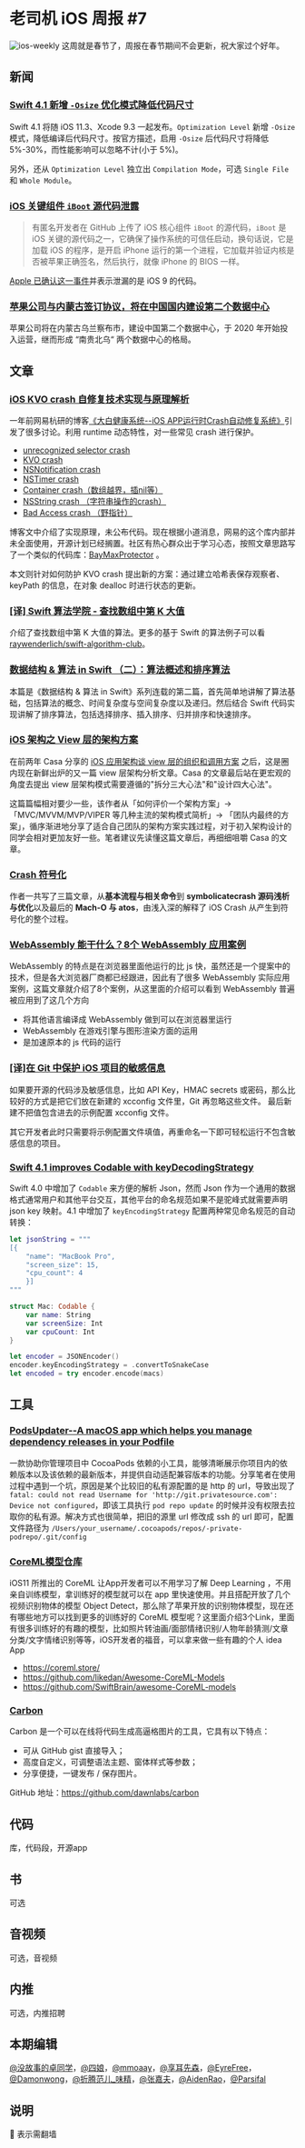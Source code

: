 # 老司机 iOS 周报 #7

![ios-weekly](../assets/ios-weekly.png)
这周就是春节了，周报在春节期间不会更新，祝大家过个好年。

## 新闻

### [Swift 4.1 新增 `-Osize` 优化模式降低代码尺寸](https://swift.org/blog/osize/)

Swift 4.1 将随 iOS 11.3、Xcode 9.3 一起发布。`Optimization Level` 新增 `-Osize` 模式，降低编译后代码尺寸。按官方描述，启用 `-Osize` 后代码尺寸将降低 5%-30%，而性能影响可以忽略不计(小于 5%)。

另外，还从 `Optimization Level`  独立出 `Compilation Mode`，可选 `Single File` 和  `Whole Module`。

### [iOS 关键组件 `iBoot` 源代码泄露](https://mp.weixin.qq.com/s/QsQ49LkK_suB30O2AQWh9Q)

> 有匿名开发者在 GitHub 上传了 iOS 核心组件 `iBoot` 的源代码，`iBoot` 是 iOS 关键的源代码之一，它确保了操作系统的可信任启动，换句话说，它是加载 iOS 的程序，是开启 iPhone 运行的第一个进程，它加载并验证内核是否被苹果正确签名，然后执行，就像 iPhone 的 BIOS 一样。

[Apple 已确认这一事件](https://www.cnet.com/news/apple-calls-leaked-iphone-source-code-outdated/)并表示泄漏的是 iOS 9 的代码。

### [苹果公司与内蒙古签订协议，将在中国国内建设第二个数据中心](https://readhub.me/topic/1XVjDPeuSXk)

苹果公司将在内蒙古乌兰察布市，建设中国第二个数据中心，于 2020 年开始投入运营，继而形成 “南贵北乌“ 两个数据中心的格局。

## 文章

### [iOS KVO crash 自修复技术实现与原理解析](https://zhuanlan.zhihu.com/p/33662572)

一年前网易杭研的博客[《大白健康系统--iOS APP运行时Crash自动修复系统》](https://neyoufan.github.io/2017/01/13/ios/BayMax_HTSafetyGuard/)引发了很多讨论。利用 runtime 动态特性，对一些常见 crash 进行保护。

- [unrecognized selector crash](https://neyoufan.github.io/2017/01/13/ios/BayMax_HTSafetyGuard/#unrecognized%20selector)
- [KVO crash](https://neyoufan.github.io/2017/01/13/ios/BayMax_HTSafetyGuard/#kvo)
- [NSNotification crash](https://neyoufan.github.io/2017/01/13/ios/BayMax_HTSafetyGuard/#notification)
- [NSTimer crash](https://neyoufan.github.io/2017/01/13/ios/BayMax_HTSafetyGuard/#NSTimer)
- [Container crash（数组越界，插nil等）](https://neyoufan.github.io/2017/01/13/ios/BayMax_HTSafetyGuard/#container)
- [NSString crash （字符串操作的crash）](https://neyoufan.github.io/2017/01/13/ios/BayMax_HTSafetyGuard/#NSString)
- [Bad Access crash （野指针）](https://neyoufan.github.io/2017/01/13/ios/BayMax_HTSafetyGuard/#badaccess)

博客文中介绍了实现原理，未公布代码。现在根据小道消息，网易的这个库内部并未全面使用，开源计划已经搁置。社区有热心群众出于学习心态，按照文章思路写了一个类似的代码库：[BayMaxProtector](https://github.com/sunday1990/BayMaxProtector) 。

本文则针对如何防护 KVO crash 提出新的方案：通过建立哈希表保存观察者、keyPath 的信息，在对象 dealloc 时进行状态的更新。

### [[译] Swift 算法学院 - 查找数组中第 K 大值](https://juejin.im/post/5a732b4b5188257a5d2b0161)

介绍了查找数组中第 K 大值的算法。更多的基于 Swift 的算法例子可以看 [raywenderlich/swift-algorithm-club](https://github.com/raywenderlich/swift-algorithm-club)。

### [数据结构 & 算法 in Swift （二）：算法概述和排序算法](https://juejin.im/post/5a7b4101f265da4e7071b097)

本篇是《数据结构 & 算法 in Swift》系列连载的第二篇，首先简单地讲解了算法基础，包括算法的概念、时间复杂度与空间复杂度以及递归。然后结合 Swift 代码实现讲解了排序算法，包括选择排序、插入排序、归并排序和快速排序。

### [iOS 架构之 View 层的架构方案](https://mp.weixin.qq.com/s/t_IBkCClPBZFBPmtZT0WsQ)

在前两年 Casa 分享的 [iOS 应用架构谈 view 层的组织和调用方案](https://casatwy.com/iosying-yong-jia-gou-tan-viewceng-de-zu-zhi-he-diao-yong-fang-an.html) 之后，这是圈内现在新鲜出炉的又一篇 view 层架构分析文章。Casa 的文章最后站在更宏观的角度去提出 view 层架构模式需要遵循的"拆分三大心法"和"设计四大心法"。

这篇篇幅相对要少一些，该作者从「如何评价一个架构方案」-> 「MVC/MVVM/MVP/VIPER 等几种主流的架构模式简析」-> 「团队内最终的方案」，循序渐进地分享了适合自己团队的架构方案实践过程，对于初入架构设计的同学会相对更加友好一些。笔者建议先读懂这篇文章后，再细细咀嚼 Casa 的文章。

### [Crash 符号化](http://saitjr.com/tags/crash/)

作者一共写了三篇文章，从**基本流程与相关命令**到 **symbolicatecrash 源码浅析与优化**以及最后的 **Mach-O 与 atos**，由浅入深的解释了 iOS Crash 从产生到符号化的整个过程。


### [WebAssembly 能干什么？8个 WebAssembly 应用案例](http://www.techug.com/post/webassembly-application-example.html)

WebAssembly 的特点是在浏览器里面他运行的比 js 快，虽然还是一个提案中的技术，但是各大浏览器厂商都已经跟进，因此有了很多 WebAssembly 实际应用案例，这篇文章就介绍了8个案例，从这里面的介绍可以看到 WebAssembly 普遍被应用到了这几个方向

- 将其他语言编译成 WebAssembly 做到可以在浏览器里运行 
- WebAssembly 在游戏引擎与图形渲染方面的运用
- 是加速原本的 js 代码的运行

### [[译]在 Git 中保护 iOS 项目的敏感信息](https://juejin.im/post/5a7ae875f265da4e983efac7)

如果要开源的代码涉及敏感信息，比如 API Key，HMAC secrets 或密码，那么比较好的方式是把它们放在新建的 xcconfig 文件里，Git 再忽略这些文件。
最后新建不把值包含进去的示例配置 xcconfig 文件。

其它开发者此时只需要将示例配置文件填值，再重命名一下即可轻松运行不包含敏感信息的项目。

### [Swift 4.1 improves Codable with keyDecodingStrategy](https://www.hackingwithswift.com/articles/52/swift-4-1-improves-codable-with-keydecodingstrategy)

Swift 4.0 中增加了 `Codable` 来方便的解析 Json，然而 Json 作为一个通用的数据格式通常用户和其他平台交互，其他平台的命名规范如果不是驼峰式就需要声明 json key 映射。4.1 中增加了 `keyEncodingStrategy` 配置两种常见命名规范的自动转换：

```swift
let jsonString = """
[{
    "name": "MacBook Pro",
    "screen_size": 15,
    "cpu_count": 4
    }]
"""

struct Mac: Codable {
    var name: String
    var screenSize: Int
    var cpuCount: Int
}

let encoder = JSONEncoder()
encoder.keyEncodingStrategy = .convertToSnakeCase
let encoded = try encoder.encode(macs)

```



## 工具

### [PodsUpdater--A macOS app which helps you manage dependency releases in your Podfile](https://github.com/kizitonwose/PodsUpdater)

一款协助你管理项目中 CocoaPods 依赖的小工具，能够清晰展示你项目内的依赖版本以及该依赖的最新版本，并提供自动适配兼容版本的功能。分享笔者在使用过程中遇到一个坑，原因是某个比较旧的私有源配置的是 http 的 url，导致出现了`fatal: could not read Username for 'http://git.privatesource.com': Device not configured`，即该工具执行 `pod repo update` 的时候并没有权限去拉取你的私有源。解决方式也很简单，把旧的源里 url 修改成 ssh 的 url 即可，配置文件路径为 `/Users/your_username/.cocoapods/repos/-private-podrepo/.git/config`

### [CoreML模型仓库](https://coreml.store/)

iOS11 所推出的 CoreML 让App开发者可以不用学习了解 Deep Learning ，不用亲自训练模型，拿训练好的模型就可以在 app 里快速使用。并且搭配开放了几个视频识别物体的模型 Object Detect，那么除了苹果开放的识别物体模型，现在还有哪些地方可以找到更多的训练好的 CoreML 模型呢？这里面介绍3个Link，里面有很多训练好的有趣的模型，比如照片转油画/面部情绪识别/人物年龄猜测/文章分类/文字情绪识别等等，iOS开发者的福音，可以拿来做一些有趣的个人 idea App

- https://coreml.store/
- https://github.com/likedan/Awesome-CoreML-Models
- https://github.com/SwiftBrain/awesome-CoreML-models

### [Carbon](https://dawnlabs.io/carbon)

Carbon 是一个可以在线将代码生成高逼格图片的工具，它具有以下特点：

- 可从 GitHub gist 直接导入；
- 高度自定义，可调整语法主题、窗体样式等参数；
- 分享便捷，一键发布 / 保存图片。

GitHub 地址：https://github.com/dawnlabs/carbon

## 代码

库，代码段，开源app

## 书

可选

## 音视频

可选，音视频

## 内推

可选，内推招聘

## 本期编辑

[@没故事的卓同学](https://weibo.com/1926303682/profile)，[@四娘](https://kemchenj.github.io)，[@mmoaay](https://weibo.com/u/1302422271)，[@享耳先森](https://github.com/iblacksun)，[@EyreFree](https://weibo.com/eyrefree777)，[@Damonwong](https://weibo.com/damonone)，[@折腾范儿_味精](http://weibo.com/agvicking)，[@张嘉夫](https://weibo.com/2949394297)，[@AidenRao](https://weibo.com/AidenRao)，[@Parsifal](https://weibo.com/parsifalchang)

## 说明

🚧 表示需翻墙


